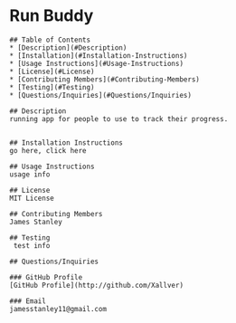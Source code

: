 # Run Buddy
  
    ## Table of Contents
    * [Description](#Description)
    * [Installation](#Installation-Instructions)
    * [Usage Instructions](#Usage-Instructions)
    * [License](#License)
    * [Contributing Members](#Contributing-Members)
    * [Testing](#Testing)    
    * [Questions/Inquiries](#Questions/Inquiries)
  
    ## Description
    running app for people to use to track their progress. 
  
  
    ## Installation Instructions 
    go here, click here
  
    ## Usage Instructions
    usage info
  
    ## License
    MIT License
  
    ## Contributing Members
    James Stanley
  
    ## Testing 
     test info
  
    ## Questions/Inquiries 
  
    ### GitHub Profile
    [GitHub Profile](http://github.com/Xallver)
  
    ### Email
    jamesstanley11@gmail.com
  